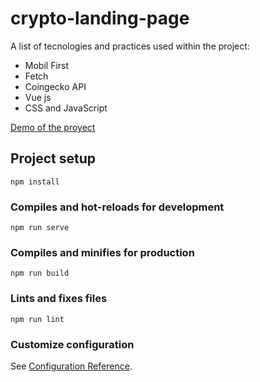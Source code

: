 # crypto-landing-page

A list of tecnologies and practices used within the project:
* Mobil First
* Fetch
* Coingecko API
* Vue js
* CSS and JavaScript

[Demo of the proyect](https://vue-crypt-landingpage.netlify.app/)

## Project setup
```
npm install
```

### Compiles and hot-reloads for development
```
npm run serve
```

### Compiles and minifies for production
```
npm run build
```

### Lints and fixes files
```
npm run lint
```

### Customize configuration
See [Configuration Reference](https://cli.vuejs.org/config/).
